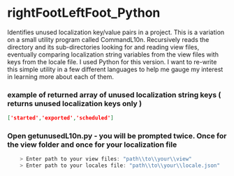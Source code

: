 # rightFootLeftFoot_Python
Identifies unused localization key/value pairs in a project.
This is a variation on a small utility program called CommandL10n. Recursively reads the directory and its sub-directories looking for and reading view files, eventually comparing localization string variables from the view files with keys from the locale file.
I used Python for this version. I want to re-write this simple utility in a few different languages to help me gauge my interest in learning more about each of them.

### example of returned array of unused localization string keys (  returns unused localization keys only )
```json
['started','exported','scheduled']
```

### Open getunusedL10n.py - you will be prompted twice. Once for the view folder and once for your localization file
```javascript
	> Enter path to your view files: "path\\to\\your\\view"
	> Enter path to your locales file: "path\\to\\your\\locale.json"
```
